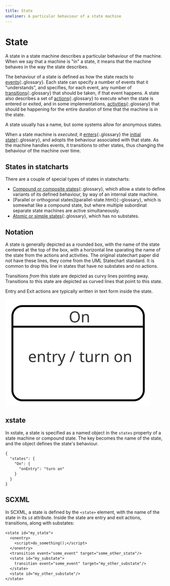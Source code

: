 ```yaml
---
title: State
oneliner: A particular behaviour of a state machine
---
```


# State

A state in a state machine describes a particular behaviour of the machine.  When we say that a machine is "in" a state, it means that the machine behaves in the way the state describes.

The behaviour of a state is defined as how the state reacts to [events](event.html){:.glossary}.  Each state can specify a number of events that it "understands", and specifies, for each event, any number of [transitions](transition.html){:.glossary} that should be taken, if that event happens.  A state also describes a set of [actions](action.html){:.glossary} to execute when the state is entered or exited, and in some implementations, [activities](activity.html){:.glossary} that should be happening for the entire duration of time that the machine is _in_ the state.

A state usually has a name, but some systems allow for anonymous states.

When a state machine is _executed_, it [enters](enter.html){:.glossary} the [initial state](initial-state.html){:.glossary}, and adopts the behaviour associated with that state.  As the machine handles events, it transitions to other states, thus changing the behaviour of the machine over time.


## States in statcharts

There are a couple of special types of states in statecharts:

* [Compound or composite states](compound-state.html){:.glossary}, which allow a state to define variants of its defined behaviour, by way of an internal state machine.
* [Parallel or orthogonal states](parallel-state.html}{:-glossary}, which is somewhat like a compound state, but where multiple subordinat separate state machines are active simultaneously.
* [Atomic or simple states](atomic-state.html){:.glossary}, which has no substates.


## Notation

A state is generally depicted as a rounded box, with the name of the state centered at the top of the box, with a horizontal line sparating the name of the state from the actions and activities.  The original statechart paper did not have these lines, they come from the UML Statechart standard.  It is common to drop this line in states that have no substates and no actions.

Transitions _from_ this state are depicted as curvy lines pointing away.  Transitions _to_ this state are depicted as curved lines that point to this state.

Entry and Exit actions are typically written in text form inside the state.

![A rounded rectangle with a horizontal line, on top of which the word "On", and below which the words "entry / turn on"](state.svg)

## xstate

In xstate, a state is specified as a named object in the `states` property of a state machine or compound state.  The key becomes the name of the state, and the object defines the state's behaviour.

```
{
  "states": {
    "On": {
      "onEntry": "turn on"
    }
  }
}
```

## SCXML

In SCXML, a state is defined by the `<state>` element, with the name of the state in its `id` attribute.  Inside the state are entry and exit actions, transitions, along with substates:

    <state id="my_state">
      <onentry>
        <script>do_something();</script>
      </onentry>
      <transition event="some_event" target="some_other_state"/>
      <state id="my_substate">
        transition event="some_event" target="my_other_substate"/>
      </state>
      <state id="my_other_substate"/>
    </state>


